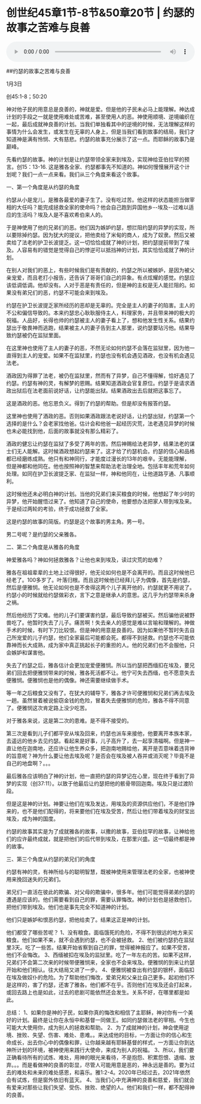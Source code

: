 # 创世纪45章1节-8节&50章20节 | 约瑟的故事之苦难与良善

<audio style="width: 100%;" preload="false" controls controlslist="nodownload"><source src="https://cdn.simai.ml/audio/mp3/2021/chuang_45-1-8|50-20.mp3" type="audio/mpeg">Your browser does not support the audio element.</audio>

##约瑟的故事之苦难与良善

1月3日

创45:1-8；50:20

神对他子民的用意总是良善的，神就是爱。但是他的子民未必马上能理解。神达成计划的手段之一就是使用难处或苦难，甚至使用人的恶。神使用顺境、逆境编织在一起，最后成就神良善的计划。当我们单独看其中的逆境的时候，无法理解这样的事情为什么会发生，或发生在无辜的人身上，但是当我们看到故事的结局，我们才知道神是满有怜悯、大有慈悲。约瑟的故事充分展示了这一点。而耶稣的故事乃是巅峰。

先看约瑟的故事。神的计划是让约瑟带领全家来到埃及，实现神给亚伯拉罕的预言。创15：13-16. 这是雅各全家、约瑟都事先不知道的。神如何慢慢展开这个计划呢？我们一点一点来看。我们从三个角度来看这个故事。

一、第一个角度是从约瑟的角度

约瑟从小是宠儿，是雅各最爱的妻子生了。没有吃过苦。他这样的状态能担当做宰相的大任吗？能完成拯救全家的使命吗？他会自己跑到异国他乡--埃及--过难以适应的生活吗？埃及人是不喜欢希伯来人的。

于是神使用了他的兄弟们的恶。他们因为嫉妒约瑟，想拦阻约瑟的异梦的实现，所以要除掉约瑟。因为犹大的提议，把他卖给了米甸的商人，成为了奴隶。然后又被卖给了法老的护卫长波提乏。这一切恰恰成就了神的计划，把约瑟提前带到了埃及。人容易有的错觉是觉得自己的悖逆可以抵挡神的计划，其实恰恰成就了神的计划。

在别人对我们的恶上，有些时候我们是有贡献的，约瑟之所以被嫉妒，是因为被父亲宠爱，而且老打小报告，还告诉了哥哥们自己的异象。有点炫耀的感觉。约瑟应该低调低调。他却没有。人对于恶是有责任的，但是神的主权是无人能拦阻的。如果没有弟兄们的恶，约瑟不可能会来到埃及。

约瑟在护卫长波提乏家所经历的恶却是无辜的。完全是主人的妻子的陷害。主人的不公和偏信导致的。本来约瑟忠心耿耿服侍主人，料理家务，并且带来神的极大的祝福。人品好，长得也帅的约瑟被主人的妻子看上了，想和他发生性关系。结果约瑟出于敬畏神而逃跑，结果被主人的妻子告到主人那里，说约瑟要玷污他。结果导致约瑟被仍在监狱里面。

在这里神也使用了主人的妻子的恶，不然无论如何约瑟不会落在监狱里，因为他一直得到主人的宠爱。如果不在监狱里，约瑟也没有机会遇见酒政，也没有机会遇见法老。

酒政因为得罪了法老，被仍在监狱里，然而有了异梦，自己不懂得解，恰好遇见了约瑟。约瑟有神的灵，有解梦的恩赐。结果知道酒政会官复原位。约瑟于是请求酒政出狱后在法老面前说好话，让约瑟能出狱。结果酒政出去后就把这事忘了。

这是酒政的恶。他忘恩负义。得到了约瑟的帮助。但是却没有报答约瑟。

这里神也使用了酒政的恶。否则如果酒政跟法老说好话，让约瑟出狱，约瑟第一个选择的是什么？会老家找他爸。估计会和他爸一起经历灾荒，法老遇见异梦的时候也未必能找到他，后面的故事就没有那么精彩了。

酒政的健忘让约瑟在监狱了多受了两年的苦。然后神赐给法老异梦，结果法老的谋士们无人能解。这时候酒政想起约瑟来了。这才给了约瑟机会。约瑟的信心和品格都已经磨练成熟。他只有和神同行，才能度过漫长的13年的艰辛。无能能理解，但是神都和他同在。他也按照神的智慧来帮助法老治理全地。包括丰年和荒年如何处理。如同在护卫长波提乏家、在监狱一样，神和他同在，让他道路亨通、凡事顺利。

这时候他还未必明白神的计划。当他的兄弟们来买粮食的时候，他想起了年少时的异梦，他开始醒悟过来了。他知道了自己的使命，他要想办法把家人带到埃及来。于是经过两轮的考验，终于成功拯救了全家。

这是约瑟的故事的简版。约瑟是这个故事的男主角。男一号。

男二号呢？是约瑟的父亲雅各。

二、第二个角度是从雅各的角度

神爱雅各吗？神如何拯救雅各？让他也来到埃及，读过灾荒的劫难？

雅各在祖祖辈辈的土地上过得很好，他无论如何也是不会离开的。而且这时候他已经老了。100多岁了。叶落归根。而且这时候他已经拜儿子为偶像，首先是约瑟，然后是便雅悯。他无论如何也是不舍得这两个儿子离开他的，约瑟就更不用说了。约瑟小的时候就给约瑟做彩衣，言下之意是继承人的意思。这几乎为约瑟带来杀身之祸。

然后他经历了灾难。他的儿子们要谋害约瑟，最后导致约瑟被买。然后骗他说被野兽吃了。他暂时失去了儿子。痛苦啊！失去亲人的感觉是难以言喻和理解的。神做手术的时候，有时下刀比较恨。但是神的用意是良善的。因为如果他不暂时失去自己所宠爱的儿子约瑟，他们全家最后可能都会死。都得不到拯救。约瑟也不可能依靠神而长大成熟，成为家中真正挑起长子的重担的人。他的兄弟们也不会服他，只会嫉妒和谋害他。

失去了约瑟之后，雅各估计会更加宠爱便雅悯。所以当约瑟把西缅扣在埃及，要兄弟们回去把便雅悯带来的时候，雅各死活都不让。他宁可失去西缅，也不愿意失去便雅悯。便雅悯也是他的偶像。神还需要继续做手术。

等一年之后粮食又没有了。在犹大的辅导下，雅各才许可便雅悯和兄弟们再去埃及一趟。虽然冒着被说偷窃金钱的危险，冒着失去便雅悯的危险，雅各不得不同意了。便雅悯这次肯定路上没少吃苦。

对于雅各来说，这是第二次的患难。是不得不接受的。

第三次是看到儿子们都平安从埃及回来，约瑟也派车来接他，他要离开本族本家，去遥远的他乡去见约瑟。看起来是好事，儿子高升了，去一起享清福啊。但是神一直让他在迦南地，还应许让他生养众多，把迦南地赐给他，离开是否意味着违背神的旨意呢？神为什么要让他去埃及呢？是否会在埃及被人吞并或消灭呢？毕竟不是自己的地盘啊？。。。

最后雅各应该明白了神的计划，他一直把约瑟的异梦记在心里，现在终于看到了异梦的实现（创37:11）。以致于他最后让约瑟把他的骸骨带回迦南。埃及只是过渡阶段。

但是这是神的计划。神要让他们在埃及发达，用埃及的资源供应他们，不是他们挣来的，也不是他们配得的，将来要他们在埃及受苦，然后让他们带着埃及的财宝出埃及，成为神的国度。

约瑟的故事其实是为了成就雅各的故事，以撒的故事，亚伯拉罕的故事，让神给他们的应许最终成就，就是把他们的后代带到埃及，在那里兴盛。这一切最终都是神的故事。

三、第三个角度从约瑟的弟兄们的角度

约瑟有神的灵，有神所给与的聪明智慧，既被神使用来管理法老的全家，也被神使用来挽回迷失的兄弟们。

弟兄们一直活在彼此的欺骗、对父母的欺骗中，很多年。他们可能觉得弟弟约瑟的遭遇是应该的。他们需要看到自己的罪，需要认罪悔改。神的计划也是拯救他们，把他们带到埃及。他们也是事先完全不知道神的计划。

他们只是嫉妒和恨恶约瑟，把他给卖了。结果这正是神的计划。

他们都受了哪些苦呢？
1、没有粮食。面临饿死的危险，不得不到很远的地方来买粮食。他们如果不来，就不会遇到约瑟，也不会被拯救。
2、他们被约瑟扔在监狱里3天。吃了一些苦。结果开始省察到自己的罪，觉得被神报应了。如果不受苦，他们不会悔改。
3、西缅被扣在埃及的监狱里。吃了一年左右的苦。如果不这样，兄弟们不会第二次来的时候带便雅悯来，全家也不会来埃及。便雅悯的到来让约瑟开始和他们相认。往大结局又进了一步。
4、便雅悯被查出有约瑟的银杯，面临扣在埃及做奴仆的危险。为了帮助他们悔改，爱弟兄和父亲比自己更多。起初他们不是这样的，害了约瑟，还害了雅各。他们都不在乎。否则他们在埃及还会打起来，或回去路上也是如此，过去的悲剧可能依然还会发生。关系不好，在哪里都是如此。

总结：
1、如果你是神的子民，如果你真的悔改和相信了主耶稣，神对你有一个美好的计划。最终是让你在永恒中和基督一同做王。如同约瑟做法老的宰相。今生也可能大大使用你，成为别人的拯救和帮助。
2、为了成就神的计划，神会使用逆境、挫败、失望、伤害、难处、患难。。来达成他的目标，一方面让你的信心和生命成长，出去你心中的偶像和罪，让你越来越有耶稣基督的样式，一方面让你到达神所计划的环境，被神使用来践行大使命，来成为别人的祝福。
3、所以，我们要正确看待所有的试炼、难处，用神的眼光来看待，不是抱怨、积累怨恨、退缩、放弃。。。而是看做神的良善的彰显，尽管人可能用意是恶的，神永远是善的。要为过去的难处和未来的难处感恩，和喜乐。雅1:2-4。2020年已经过去，2021年依然会有试炼，但是窗外依旧有蓝天。 
4、当我们心中充满神的良善和慈爱，我们就会有爱来对那些让我们失望、受伤、挫败、绝望的人。他们和我们一样，都不配得神的良善。